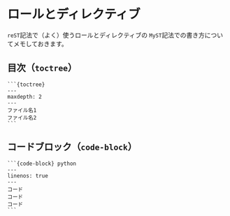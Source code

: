 # ロールとディレクティブ

``reST``記法で（よく）使うロールとディレクティブの
``MyST``記法での書き方についてメモしておきます。

## 目次（``toctree``）

````
```{toctree}
---
maxdepth: 2
---
ファイル名1
ファイル名2
```
````

## コードブロック（``code-block``）

````
```{code-block} python
---
linenos: true
---
コード
コード
コード
```
````
